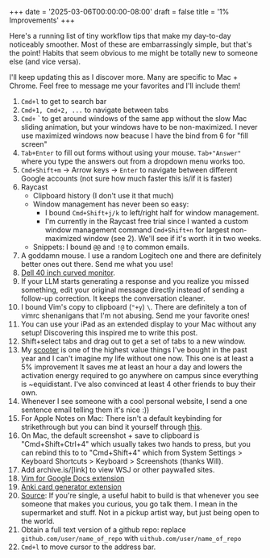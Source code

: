 +++
date = '2025-03-06T00:00:00-08:00'
draft = false
title = '1% Improvements'
+++


Here's a running list of tiny workflow tips that make my day-to-day noticeably smoother. 
Most of these are embarrassingly simple, but that's the point!
Habits that seem obvious to me might be totally new to someone else (and vice versa).

I'll keep updating this as I discover more. 
Many are specific to Mac + Chrome.
Feel free to message me your favorites and I'll include them!

1. ```Cmd+l``` to get to search bar
2. `Cmd+1, Cmd+2, ...` to navigate between tabs
3. `Cmd+` ` to get around windows of the same app without the slow Mac sliding animation, but your windows have to be non-maximized. I never use maximized windows now beacuse I have the bind from 6 for "fill screen"
4. `Tab+Enter` to fill out forms without using your mouse. `Tab+"Answer"` where you type the answers out from a dropdown menu works too.
5. `Cmd+Shift+m` -> Arrow keys -> `Enter` to navigate between different Google accounts (not sure how much faster this is/if it is faster)
6. Raycast
   - Clipboard history (I don't use it that much)
   - Window management has never been so easy: 
      - I bound `Cmd+Shift+j/k` to left/right half for window management. 
      - I'm currently in the Raycast free trial since I wanted a custom window management command `Cmd+Shift+n` for largest non-maximized window (see 2). We'll see if it's worth it in two weeks.
   - Snippets: I bound `@@` and `!@` to common emails.
7. A goddamn mouse. I use a random Logitech one and there are definitely better ones out there. Send me what you use!
8. [Dell 40 inch curved monitor](https://www.dell.com/en-us/shop/dell-ultrasharp-40-curved-thunderbolt-hub-monitor-u4025qw/apd/210-bmdp/monitors-monitor-accessories). 
9. If your LLM starts generating a response and you realize you missed something, edit your original message directly instead of sending a follow-up correction. It keeps the conversation cleaner.
10. I bound Vim's copy to clipboard (`"+y`) `\`. There are definitely a ton of vimrc shenanigans that I'm not abusing. Send me your favorite ones!
11. You can use your iPad as an extended display to your Mac without any setup! Discovering this inspired me to write this post.
12. Shift+select tabs and drag out to get a set of tabs to a new window.
13. My [scooter](https://www.amazon.com/dp/B0B5ZSLHG2?ref=ppx_yo2ov_dt_b_fed_asin_title) is one of the highest value things I've bought in the past year and I can't imagine my life without one now.
This one is at least a 5% improvement
It saves me at least an hour a day and lowers the activation energy required to go anywhere on campus since everything is ~equidistant.
I've also convinced at least 4 other friends to buy their own.
14. Whenever I see someone with a cool personal website, I send a one sentence email telling them it's nice :))
15. For Apple Notes on Mac: There isn't a default keybinding for strikethrough but you can bind it yourself through [this](https://www.reddit.com/r/iphone/comments/z4kd77/comment/kqc620n/?utm_source=share&utm_medium=web3x&utm_name=web3xcss&utm_term=1&utm_content=share_button).
16. On Mac, the default screenshot + save to clipboard is "Cmd+Shift+Ctrl+4" which usually takes two hands to press, but you can rebind this to to "Cmd+Shift+4" which from System Settings > Keyboard Shortcuts > Keyboard > Screenshots (thanks Will).
17. Add archive.is/[link] to view WSJ or other paywalled sites.
18. [Vim for Google Docs extension](https://github.com/vncntt/vimdocs)
19. [Anki card generator extension](https://github.com/westonz7042/diamondhacks2025)
20. [Source](https://substack.com/@henrikkarlsson/note/c-108623056): If you're single, a useful habit to build is that whenever you see someone that makes you curious, you go talk them. I mean in the supermarket and stuff. Not in a pickup artist way, but just being open to the world.
21. Obtain a full text version of a github repo: replace `github.com/user/name_of_repo` with `uithub.com/user/name_of_repo`
22. `Cmd+l` to move cursor to the address bar.





